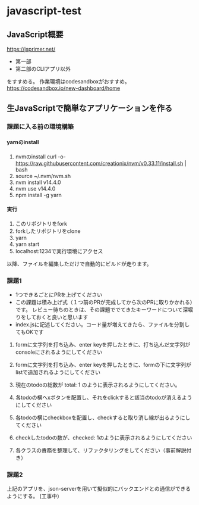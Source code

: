 # javascript-test

## JavaScript概要
https://jsprimer.net/

* 第一部
* 第二部のCLIアプリ以外

をすすめる。
作業環境はcodesandboxがおすすめ。
https://codesandbox.io/new-dashboard/home

## 生JavaScriptで簡単なアプリケーションを作る

### 課題に入る前の環境構築
#### yarnのinstall
1. nvmのinstall
curl -o- https://raw.githubusercontent.com/creationix/nvm/v0.33.11/install.sh | bash
2. source ~/.nvm/nvm.sh
3. nvm install v14.4.0
4. nvm use v14.4.0
5. npm install -g yarn

#### 実行
1. このリポジトリをfork
2. forkしたリポジトリをclone
3. yarn
4. yarn start
5. localhost:1234で実行環境にアクセス

以降、ファイルを編集しただけで自動的にビルドが走ります。

### 課題1
- 1つできるごとにPRを上げてください
- この課題は積み上げ式（１つ前のPRが完成してから次のPRに取りかかれる）です。 レビュー待ちのときは、その課題ででてきたキーワードについて深堀りをしておくと良いと思います
- index.jsに記述してください。コード量が増えてきたら、ファイルを分割してもOKです

1. formに文字列を打ち込み、enter keyを押したときに、打ち込んだ文字列がconsoleにされるようにしてください

2. formに文字列を打ち込み、enter keyを押したときに、formの下に文字列がlistで追加されるようにしてください

3. 現在のtodoの総数が total: 1 のように表示されるようにしてください。

4. 各todoの横へxボタンを配置し、それをclickすると該当のtodoが消えるようにしてください

5. 各todoの横にcheckboxを配置し、checkすると取り消し線が出るようにしてください

6. checkしたtodoの数が、checked: 1のように表示されるようにしてください

7. 各クラスの責務を整理して、リファクタリングをしてください（事前解説付き）


### 課題2
上記のアプリを、json-serverを用いて擬似的にバックエンドとの通信ができるようにする。
(工事中）
